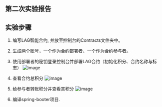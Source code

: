 第二次实验报告
-----------

实验步骤
---------
1. 编写LAG智能合约, 并放至控制台的Contracts文件夹中。

2. 生成两个账号，一个作为合约部署者，一个作为合约参与者。

3. 使用部署者的秘钥登录控制台并部署LAG合约（初始化积分、合约名称与标志）
![image](https://github.com/webanklabgroup5/webank/blob/master/day2/%E8%8E%AB%E6%B3%BD%E5%A8%81/%E9%83%A8%E7%BD%B2%E5%90%88%E7%BA%A6.png)

4. 查看合约总积分
![image](https://github.com/webanklabgroup5/webank/blob/master/day2/%E8%8E%AB%E6%B3%BD%E5%A8%81/%E6%9F%A5%E7%9C%8B%E6%80%BB%E7%A7%AF%E5%88%86.png)

5. 给参与者转账积分并查看其积分
![image](https://github.com/webanklabgroup5/webank/blob/master/day2/%E8%8E%AB%E6%B3%BD%E5%A8%81/%E8%BD%AC%E8%B4%A6%E5%B9%B6%E6%9F%A5%E7%9C%8B%E6%8E%A5%E6%94%B6%E8%80%85%E7%9A%84%E7%A7%AF%E5%88%86.png)


6. 编译spring-booter项目.
